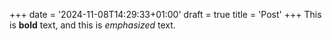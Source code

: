 +++
date = '2024-11-08T14:29:33+01:00'
draft = true
title = 'Post'
+++
This is **bold** text, and this is *emphasized* text.
